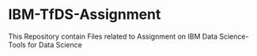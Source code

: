 # IBM-TfDS-Assignment
This Repository contain Files related to Assignment on IBM Data Science- Tools for Data Science
